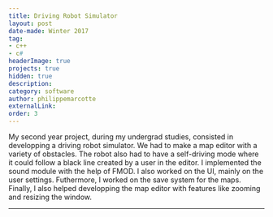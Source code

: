 ```yaml
---
title: Driving Robot Simulator
layout: post
date-made: Winter 2017
tag:
- c++
- c#
headerImage: true
projects: true
hidden: true
description:
category: software
author: philippemarcotte
externalLink:
order: 3
---
```


My second year project, during my undergrad studies, consisted in developping a driving robot simulator. We had to make a map editor with a variety of obstacles. The robot also had to have a self-driving mode where it could follow a black line created by a user in the editor. I implemented the sound module with the help of FMOD. I also worked on the UI, mainly on the user settings. Futhermore, I worked on the save system for the maps. Finally, I also helped developping the map editor with features like zooming and resizing the window.

---